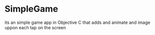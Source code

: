 # SimpleGame

its an simple game app in Objective C that adds and animate and image uppon each tap on the screen

